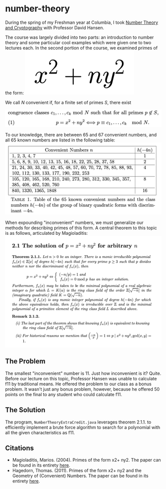 # number-theory

During the spring of my Freshman year at Columbia, I took [Number Theory and Cryptography](http://math.columbia.edu/~makisumi/courses/19s3020/) with Professor David Hansen.

The course was largely divided into two parts: an introduction to number theory and some particular cool examples which were given one to two lectures each. In the second portion of the course, we examined primes of the form: ![Magioladitis, 1](https://github.com/mattlawhon/number-theory/blob/master/img/statement.png)

We call *N* convenient if, for a finite set of primes *S*, there exist

![Hagedorn, 1](https://github.com/mattlawhon/number-theory/blob/master/img/convenient.png)

To our knowledge, there are between 65 and 67 convenient numbers, and all 65 known numbers are listed in the following table: ![Hagedorn, 1](https://github.com/mattlawhon/number-theory/blob/master/img/table.png)

When expounding "inconvenient" numbers, we must generalize our methods for describing primes of this form. A central theorem to this topic is as follows, articulated by Magioladitis:
![Magioladitis, 17](https://github.com/mattlawhon/number-theory/blob/master/img/theorem.png)

## The Problem
The smallest "inconvenient" number is 11. Just how inconvenient is it? Quite. Before our lecture on this topic, Professor Hansen was unable to calculate f11 by traditional means. He offered the problem to our class as a bonus problem. It wasn't just any bonus problem, however, because he offered 50 points on the final to any student who could calculate f11.

## The Solution
The program, `NumberTheoryExtraCredit.java` leverages theorem 2.1.1. to efficiently implement a brute force algorithm to search for a polynomial with all the given characteristics as f11. 

## Citations
- Magioladitis, Marios. (2004). Primes of the form x2+ ny2. The paper can be found in its entirety [here](https://www.researchgate.net/publication/228725885_Primes_of_the_form_x_2_ny_2).
- Hagedorn, Thomas. (2011). Primes of the form x2+ ny2 and the Geometry of (Convenient) Numbers. The paper can be found in its entirety [here](http://math.uga.edu/~pete/Hagedorn11.pdf).
